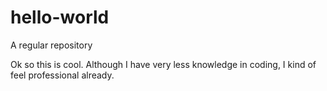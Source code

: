 # hello-world
A regular repository

Ok so this is cool. Although I have very less knowledge in coding, I kind of feel professional already.
